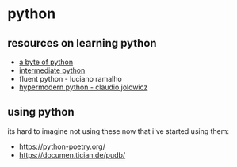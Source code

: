 # python

## resources on learning python

- [a byte of python](https://python.swaroopch.com/)
- [intermediate python](https://book.pythontips.com/en/latest/#)
- fluent python - luciano ramalho
- [hypermodern python - claudio jolowicz](https://cjolowicz.github.io/posts/hypermodern-python-01-setup/)

## using python

its hard to imagine not using these now that i've started using them:

- https://python-poetry.org/
- https://documen.tician.de/pudb/
